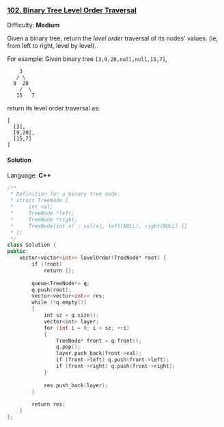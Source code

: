 ### [102\. Binary Tree Level Order Traversal](https://leetcode.com/problems/binary-tree-level-order-traversal/)

Difficulty: **Medium**


Given a binary tree, return the _level order_ traversal of its nodes' values. (ie, from left to right, level by level).

For example:
Given binary tree `[3,9,20,null,null,15,7]`,

```
    3
   / \
  9  20
    /  \
   15   7
```

return its level order traversal as:

```
[
  [3],
  [9,20],
  [15,7]
]
```


#### Solution

Language: **C++**

```c++
/**
 * Definition for a binary tree node.
 * struct TreeNode {
 *     int val;
 *     TreeNode *left;
 *     TreeNode *right;
 *     TreeNode(int x) : val(x), left(NULL), right(NULL) {}
 * };
 */
class Solution {
public:
    vector<vector<int>> levelOrder(TreeNode* root) {
        if (!root)
            return {};
        
        queue<TreeNode*> q;
        q.push(root);
        vector<vector<int>> res;
        while (!q.empty())
        {
            int sz = q.size();
            vector<int> layer;
            for (int i = 0; i < sz; ++i)
            {
                TreeNode* front = q.front();
                q.pop();
                layer.push_back(front->val);
                if (front->left) q.push(front->left);
                if (front->right) q.push(front->right);
            }
            
            res.push_back(layer);
        }
        
        return res;
    }
};
            
```
